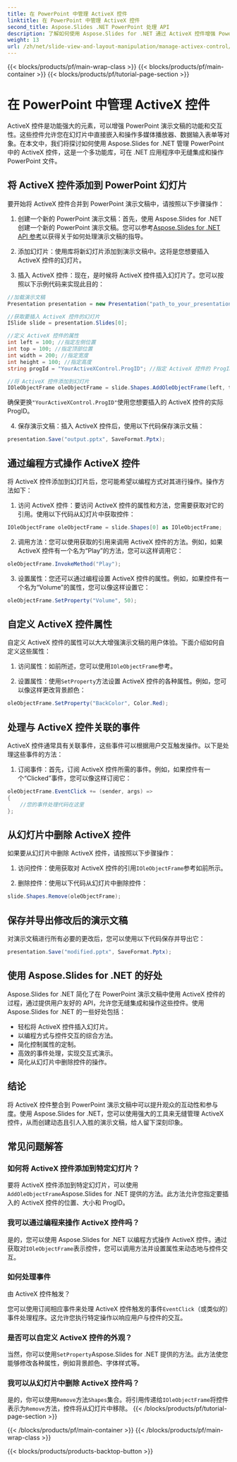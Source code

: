 ```yaml
---
title: 在 PowerPoint 中管理 ActiveX 控件
linktitle: 在 PowerPoint 中管理 ActiveX 控件
second_title: Aspose.Slides .NET PowerPoint 处理 API
description: 了解如何使用 Aspose.Slides for .NET 通过 ActiveX 控件增强 PowerPoint 演示文稿。我们的分步指南涵盖插入、操作、自定义、事件处理等。
weight: 13
url: /zh/net/slide-view-and-layout-manipulation/manage-activex-control/
---
```


{{< blocks/products/pf/main-wrap-class >}}
{{< blocks/products/pf/main-container >}}
{{< blocks/products/pf/tutorial-page-section >}}

# 在 PowerPoint 中管理 ActiveX 控件

ActiveX 控件是功能强大的元素，可以增强 PowerPoint 演示文稿的功能和交互性。这些控件允许您在幻灯片中直接嵌入和操作多媒体播放器、数据输入表单等对象。在本文中，我们将探讨如何使用 Aspose.Slides for .NET 管理 PowerPoint 中的 ActiveX 控件，这是一个多功能库，可在 .NET 应用程序中无缝集成和操作 PowerPoint 文件。

## 将 ActiveX 控件添加到 PowerPoint 幻灯片

要开始将 ActiveX 控件合并到 PowerPoint 演示文稿中，请按照以下步骤操作：

1. 创建一个新的 PowerPoint 演示文稿：首先，使用 Aspose.Slides for .NET 创建一个新的 PowerPoint 演示文稿。您可以参考[Aspose.Slides for .NET API 参考](https://reference.aspose.com/slides/net/)以获得关于如何处理演示文稿的指导。

2. 添加幻灯片：使用库将新幻灯片添加到演示文稿中。这将是您想要插入 ActiveX 控件的幻灯片。

3. 插入 ActiveX 控件：现在，是时候将 ActiveX 控件插入幻灯片了。您可以按照以下示例代码来实现此目的：

```csharp
//加载演示文稿
Presentation presentation = new Presentation("path_to_your_presentation.pptx");

//获取要插入 ActiveX 控件的幻灯片
ISlide slide = presentation.Slides[0];

//定义 ActiveX 控件的属性
int left = 100; //指定左侧位置
int top = 100; //指定顶部位置
int width = 200; //指定宽度
int height = 100; //指定高度
string progId = "YourActiveXControl.ProgID"; //指定 ActiveX 控件的 ProgID

//将 ActiveX 控件添加到幻灯片
IOleObjectFrame oleObjectFrame = slide.Shapes.AddOleObjectFrame(left, top, width, height, progId);
```

确保更换`"YourActiveXControl.ProgID"`使用您想要插入的 ActiveX 控件的实际 ProgID。

4. 保存演示文稿：插入 ActiveX 控件后，使用以下代码保存演示文稿：

```csharp
presentation.Save("output.pptx", SaveFormat.Pptx);
```

## 通过编程方式操作 ActiveX 控件

将 ActiveX 控件添加到幻灯片后，您可能希望以编程方式对其进行操作。操作方法如下：

1. 访问 ActiveX 控件：要访问 ActiveX 控件的属性和方法，您需要获取对它的引用。使用以下代码从幻灯片中获取控件：

```csharp
IOleObjectFrame oleObjectFrame = slide.Shapes[0] as IOleObjectFrame;
```

2. 调用方法：您可以使用获取的引用来调用 ActiveX 控件的方法。例如，如果 ActiveX 控件有一个名为“Play”的方法，您可以这样调用它：

```csharp
oleObjectFrame.InvokeMethod("Play");
```

3. 设置属性：您还可以通过编程设置 ActiveX 控件的属性。例如，如果控件有一个名为“Volume”的属性，您可以像这样设置它：

```csharp
oleObjectFrame.SetProperty("Volume", 50);
```

## 自定义 ActiveX 控件属性

自定义 ActiveX 控件的属性可以大大增强演示文稿的用户体验。下面介绍如何自定义这些属性：

1. 访问属性：如前所述，您可以使用`IOleObjectFrame`参考。

2. 设置属性：使用`SetProperty`方法设置 ActiveX 控件的各种属性。例如，您可以像这样更改背景颜色：

```csharp
oleObjectFrame.SetProperty("BackColor", Color.Red);
```

## 处理与 ActiveX 控件关联的事件

ActiveX 控件通常具有关联事件，这些事件可以根据用户交互触发操作。以下是处理这些事件的方法：

1. 订阅事件：首先，订阅 ActiveX 控件所需的事件。例如，如果控件有一个“Clicked”事件，您可以像这样订阅它：

```csharp
oleObjectFrame.EventClick += (sender, args) =>
{
    //您的事件处理代码在这里
};
```

## 从幻灯片中删除 ActiveX 控件

如果要从幻灯片中删除 ActiveX 控件，请按照以下步骤操作：

1. 访问控件：使用获取对 ActiveX 控件的引用`IOleObjectFrame`参考如前所示。

2. 删除控件：使用以下代码从幻灯片中删除控件：

```csharp
slide.Shapes.Remove(oleObjectFrame);
```

## 保存并导出修改后的演示文稿

对演示文稿进行所有必要的更改后，您可以使用以下代码保存并导出它：

```csharp
presentation.Save("modified.pptx", SaveFormat.Pptx);
```

## 使用 Aspose.Slides for .NET 的好处

Aspose.Slides for .NET 简化了在 PowerPoint 演示文稿中使用 ActiveX 控件的过程，通过提供用户友好的 API，允许您无缝集成和操作这些控件。使用 Aspose.Slides for .NET 的一些好处包括：

- 轻松将 ActiveX 控件插入幻灯片。
- 以编程方式与控件交互的综合方法。
- 简化控制属性的定制。
- 高效的事件处理，实现交互式演示。
- 简化从幻灯片中删除控件的操作。

## 结论

将 ActiveX 控件整合到 PowerPoint 演示文稿中可以提升观众的互动性和参与度。使用 Aspose.Slides for .NET，您可以使用强大的工具来无缝管理 ActiveX 控件，从而创建动态且引人入胜的演示文稿，给人留下深刻印象。

## 常见问题解答

### 如何将 ActiveX 控件添加到特定幻灯片？

要将 ActiveX 控件添加到特定幻灯片，可以使用`AddOleObjectFrame`Aspose.Slides for .NET 提供的方法。此方法允许您指定要插入的 ActiveX 控件的位置、大小和 ProgID。

### 我可以通过编程来操作 ActiveX 控件吗？

是的，您可以使用 Aspose.Slides for .NET 以编程方式操作 ActiveX 控件。通过获取对`IOleObjectFrame`表示控件，您可以调用方法并设置属性来动态地与控件交互。

### 如何处理事件

 由 ActiveX 控件触发？

您可以使用订阅相应事件来处理 ActiveX 控件触发的事件`EventClick`（或类似的）事件处理程序。这允许您执行特定操作以响应用户与控件的交互。

### 是否可以自定义 ActiveX 控件的外观？

当然，你可以使用`SetProperty`Aspose.Slides for .NET 提供的方法。此方法使您能够修改各种属性，例如背景颜色、字体样式等。

### 我可以从幻灯片中删除 ActiveX 控件吗？

是的，你可以使用`Remove`方法`Shapes`集合。将引用传递给`IOleObjectFrame`将控件表示为`Remove`方法，控件将从幻灯片中移除。
{{< /blocks/products/pf/tutorial-page-section >}}

{{< /blocks/products/pf/main-container >}}
{{< /blocks/products/pf/main-wrap-class >}}

{{< blocks/products/products-backtop-button >}}
